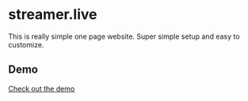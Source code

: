 # streamer.live

This is really simple one page website. Super simple setup and easy to customize.

## Demo

[Check out the demo](https://cranky-williams-ebac4f.netlify.com/)
